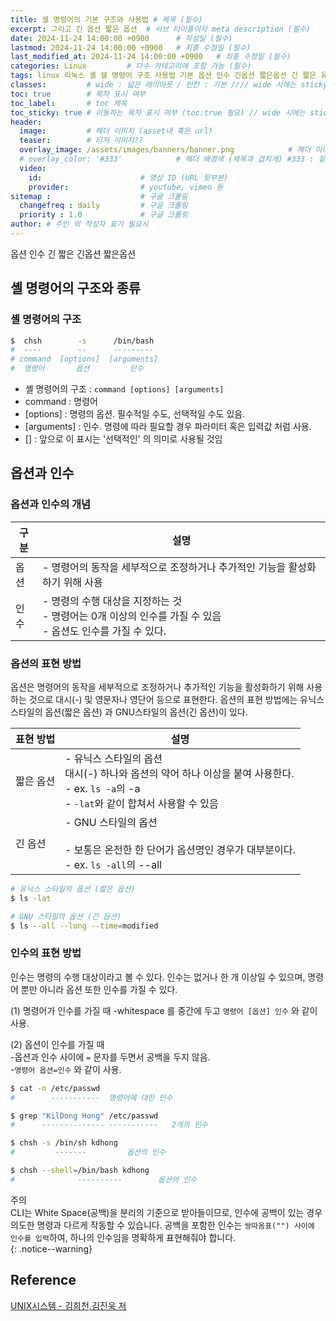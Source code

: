 ```yaml
---
title: 셸 명령어의 기본 구조와 사용법 # 제목 (필수)
excerpt: 그리고 긴 옵션 짧은 옵션  # 서브 타이틀이자 meta description (필수)
date: 2024-11-24 14:00:00 +0900      # 작성일 (필수)
lastmod: 2024-11-24 14:00:00 +0900   # 최종 수정일 (필수)
last_modified_at: 2024-11-24 14:00:00 +0900   # 최종 수정일 (필수)
categories: Linux         # 다수 카테고리에 포함 가능 (필수)
tags: linux 리눅스 셸 쉘 명령어 구조 사용법 기본 옵션 인수 긴옵션 짧은옵션 긴 짧은 유닉스 GNU 스타일             # 태그 복수개 가능 (필수)
classes:         # wide : 넓은 레이아웃 / 빈칸 : 기본 //// wide 시에는 sticky toc 불가
toc: true        # 목차 표시 여부
toc_label:       # toc 제목
toc_sticky: true # 이동하는 목차 표시 여부 (toc:true 필요) // wide 시에는 sticky toc 불가
header: 
  image:         # 헤더 이미지 (asset내 혹은 url)
  teaser:        # 티저 이미지??
  overlay_image: /assets/images/banners/banner.png            # 헤더 이미지 (제목과 겹치게)
  # overlay_color: '#333'            # 헤더 배경색 (제목과 겹치게) #333 : 짙은 회색 (필수)
  video:
    id:                      # 영상 ID (URL 뒷부분)
    provider:                # youtube, vimeo 등
sitemap :                    # 구글 크롤링
  changefreq : daily         # 구글 크롤링
  priority : 1.0             # 구글 크롤링
author: # 주인 외 작성자 표기 필요시
---
```

<!--postNo: 20241124_004-->


옵션 인수 긴 짧은 긴옵션 짧은옵션 

## 셸 명령어의 구조와 종류    

### 셸 명령어의 구조  

```bash
$  chsh        -s      /bin/bash
#  ----        --      ---------
# command  [options]  [arguments]
#  명령어       옵션         인수
```  

- 셸 명령어의 구조 : `command [options] [arguments]`  
- command : 명령어  
- \[options\] : 명령의 옵션. 필수적일 수도, 선택적일 수도 있음.  
- \[arguments\] : 인수. 명령에 따라 필요할 경우 파라미터 혹은 입력값 처럼 사용.  
- \[\] : 앞으로 이 표시는 '선택적인' 의 의미로 사용될 것임  

## 옵션과 인수  

### 옵션과 인수의 개념  

|구분|설명|
|---|---|
|옵션|- 명령어의 동작을 세부적으로 조정하거나 추가적인 기능을 활성화하기 위해 사용|
|인수|- 명령의 수행 대상을 지정하는 것<br>- 명령어는 0개 이상의 인수를 가질 수 있음<br>- 옵션도 인수를 가질 수 있다.|

### 옵션의 표현 방법   

옵션은 명령어의 동작을 세부적으로 조정하거나 추가적인 기능을 활성화하기 위해 사용하는 것으로 대시(-) 및 영문자나 영단어 등으로 표현한다. 옵션의 표현 방법에는 유닉스 스타일의 옵션(짧은 옵션) 과 GNU스타일의 옵션(긴 옵션)이 있다.  

|표현 방법|설명|
|---|---|
|짧은 옵션|- 유닉스 스타일의 옵션<br>대시(-) 하나와 옵션의 약어 하나 이상을 붙여 사용한다.<br>- ex. `ls -a`의 -a<br>- `-lat`와 같이 합쳐서 사용할 수 있음|
|긴 옵션|- GNU 스타일의 옵션<br><br>- 보통은 온전한 한 단어가 옵션명인 경우가 대부분이다.<br>- ex. `ls -all`의 --all|

```bash
# 유닉스 스타일의 옵션 (짧은 옵션)
$ ls -lat

# GNU 스타일의 옵션 (긴 옵션)
$ ls --all --long --time=modified
```

### 인수의 표현 방법  

인수는 명령의 수행 대상이라고 볼 수 있다. 인수는 없거나 한 개 이상일 수 있으며, 명령어 뿐만 아니라 옵션 또한 인수를 가질 수 있다.  

(1) 명령어가 인수를 가질 때
-whitespace 를 중간에 두고 `명령어 [옵션] 인수` 와 같이 사용.

(2) 옵션이 인수를 가질 때  
-옵션과 인수 사이에 `=` 문자를 두면서 공백을 두지 않음.  
-`명령어 옵션=인수` 와 같이 사용.  

```bash
$ cat -n /etc/passwd
#        -----------  명령어에 대한 인수

$ grep "KilDong Hong" /etc/passwd
#      -------------- -----------   2개의 인수

$ chsh -s /bin/sh kdhong  
#         -------         옵션의 인수

$ chsh --shell=/bin/bash kdhong
#              ----------        옵션의 인수
```

주의  
CLI는 White Space(공백)을 분리의 기준으로 받아들이므로, 인수에 공백이 있는 경우 의도한 명령과 다르게 작동할 수 있습니다. 공백을 포함한 인수는 `쌍따옴표("") 사이에 인수를 입력`하여, 하나의 인수임을 명확하게 표현해줘야 합니다.  
{: .notice--warning}  



## Reference  

[UNIX시스템 - 김희천,김진욱 저 ](https://search.shopping.naver.com/book/catalog/41474371650)  

